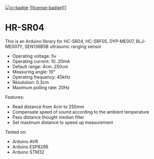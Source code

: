 [![ci-badge][]][ci] [![license-badge][]][license]

# HR-SR04
This is an Arduino library for HC-SR04, HC-SRF05, DYP-ME007, BLJ-ME007Y, SEN136B5B ultrasonic ranging sensor

- Operating voltage:    5v
- Operating current:    10..20mA
- Default range:        4cm..250cm
- Measuring angle:      15°
- Operating frequency:  40kHz
- Resolution:           0.3cm
- Maximum polling rate: 20Hz

Features:
- Read distance from 4cm to 250mm
- Compensate speed of sound according to the ambient temperature
- Pass distance thought median filter
- Set maximum distance to speed up measurement

Tested on:

- Arduino AVR
- Arduino ESP8266
- Arduino STM32

[ci]:                 https://travis-ci.org/dabbotorg/radios
[ci-badge]:           https://img.shields.io/travis/dabbotorg/radios.svg?style=flat-square
[license]:            https://choosealicense.com/licenses/gpl-3.0/
[license-badgehttps]: https://img.shields.io/aur/license/yaourt.svg
